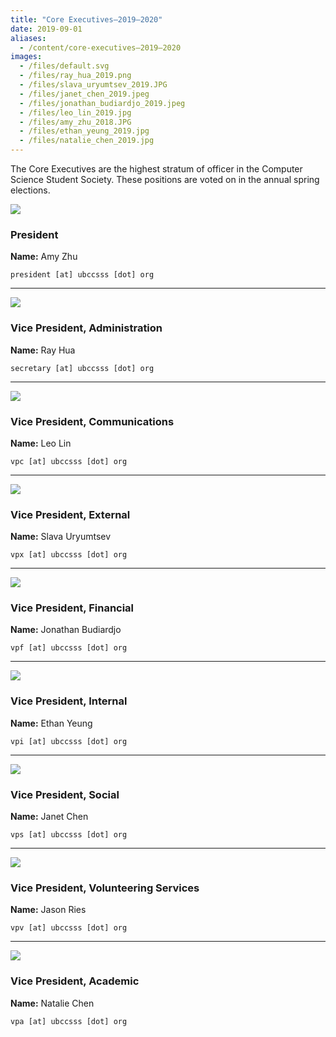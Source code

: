 ```yaml
---
title: "Core Executives—2019–2020"
date: 2019-09-01
aliases:
  - /content/core-executives—2019–2020
images:
  - /files/default.svg
  - /files/ray_hua_2019.png
  - /files/slava_uryumtsev_2019.JPG
  - /files/janet_chen_2019.jpeg
  - /files/jonathan_budiardjo_2019.jpeg
  - /files/leo_lin_2019.jpg
  - /files/amy_zhu_2018.JPG
  - /files/ethan_yeung_2019.jpg
  - /files/natalie_chen_2019.jpg
---
```


<style>
.blog-post img {
  height: 100px;
  width: 100px;
  float: left;
  margin-right: 32px;
  border-radius: 50%;
  object-fit: cover;
}
</style>

The Core Executives are the highest stratum of officer in the Computer Science Student Society. These positions are voted on in the annual spring elections.

![](/files/amy_zhu_2018.JPG)

### President

**Name:** Amy Zhu

`president [at] ubccsss [dot] org`

___

![](/files/ray_hua_2019.png)

### Vice President, Administration

**Name:** Ray Hua

`secretary [at] ubccsss [dot] org`

___

![](/files/leo_lin_2019.jpg)

### Vice President, Communications

**Name:** Leo Lin

`vpc [at] ubccsss [dot] org`

___

![](/files/slava_uryumtsev_2019.jpg)

### Vice President, External

**Name:** Slava Uryumtsev

`vpx [at] ubccsss [dot] org`

___

![](/files/jonathan_budiardjo_2019.jpeg)

### Vice President, Financial

**Name:** Jonathan Budiardjo

`vpf [at] ubccsss [dot] org`

___

![](/files/ethan_yeung_2019.jpg)

### Vice President, Internal

**Name:** Ethan Yeung

`vpi [at] ubccsss [dot] org`

___

![](/files/janet_chen_2019.jpeg)

### Vice President, Social

**Name:** Janet Chen

`vps [at] ubccsss [dot] org`

___

![](/files/default.svg)

### Vice President, Volunteering Services

**Name:** Jason Ries

`vpv [at] ubccsss [dot] org`

___

![](/files/natalie_chen_2019.jpg)

### Vice President, Academic

**Name:** Natalie Chen

`vpa [at] ubccsss [dot] org`
